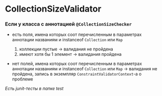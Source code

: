 # CollectionSizeValidator

### Если у класса с аннотацией `@CollectionSizeChecker`
* есть поля, имена которых соот перечисленным в параметрах аннотации названиям
  и instanceof `Collection` или `Map`
    1. коллекции пустые -> валидания не пройдена
    2. имеют хотя бы 1 элемент -> валидания пройдена

* нет полей, имена которых соот перечисленным в параметрах аннотации названиям
  и instanceof `Collection` или `Map` -> валидания не пройдена, запись в экземпляр `ConstraintValidatorContext`-а о проблеме

*Есть junit-тесты в папке test*
